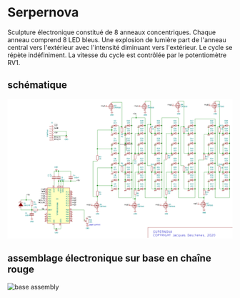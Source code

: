 # Serpernova 

Sculpture électronique constitué de 8 anneaux concentriques. Chaque anneau comprend 8 LED bleus. Une explosion de lumière part de l'anneau central vers l'extérieur avec l'intensité diminuant vers l'extérieur. Le cycle se répète indéfiniment. La vitesse du cycle est contrôlée par le potentiomètre RV1.

## schématique

![supernova schematic](docs/supernova-schematic.png)

## assemblage électronique sur base en chaîne rouge

![base assembly](base-assembly.png)
